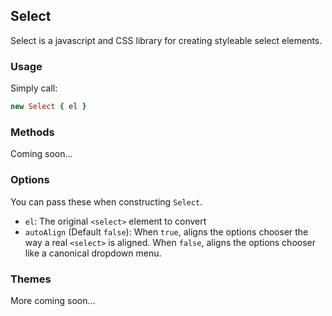 <script src="docs/js/intro.js"></script>
<script src="tether.js"></script>
<script src="constraint.js"></script>
<script src="markAttachment.js"></script>
<link rel="stylesheet" href="docs/css/intro.css"></link>

## Select

Select is a javascript and CSS library for creating styleable select elements.

### Usage

Simply call:

```coffeescript
new Select { el }
```

### Methods

Coming soon...

### Options

You can pass these when constructing `Select`.

- `el`: The original `<select>` element to convert
- `autoAlign` (Default `false`): When `true`, aligns the options chooser the way a real `<select>` is aligned. When `false`, aligns the options chooser like a canonical dropdown menu.

### Themes

More coming soon...